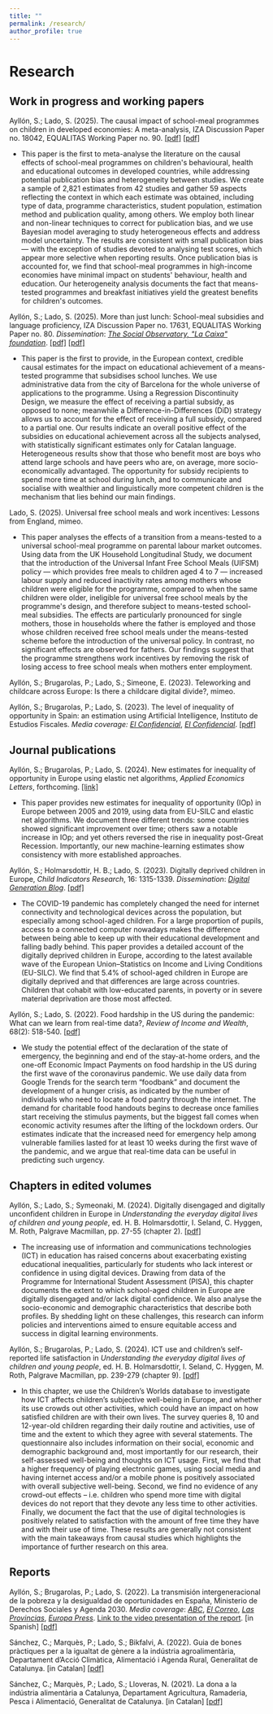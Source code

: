 ```yaml
---
title: ""
permalink: /research/
author_profile: true
---
```

Research
======

## Work in progress and working papers


Ayllón, S.; Lado, S. (2025). The causal impact of school-meal programmes on children in developed economies: A meta-analysis, IZA Discussion Paper no. 18042, EQUALITAS Working Paper no. 90. [[pdf]](https://docs.iza.org/dp18042.pdf) [[pdf]](https://equalitas.es/sites/default/files/2025-07/WP-90.pdf)

- This paper is the first to meta-analyse the literature on the causal effects of school-meal programmes on children's behavioural, health and educational outcomes in developed countries, while addressing potential publication bias and heterogeneity between studies. We create a sample of 2,821 estimates from 42 studies and gather 59 aspects reflecting the context in which each estimate was obtained, including type of data, programme characteristics, student population, estimation method and publication quality, among others. We employ both linear and non-linear techniques to correct for publication bias, and we use Bayesian model averaging to study heterogeneous effects and address model uncertainty. The results are consistent with small publication bias — with the exception of studies devoted to analysing test scores, which appear more selective when reporting results. Once publication bias is accounted for, we find that school-meal programmes in high-income economies have minimal impact on students' behaviour, health and education. Our heterogeneity analysis documents the fact that means-tested programmes and breakfast initiatives yield the greatest benefits for children's outcomes.

Ayllón, S.; Lado, S. (2025). More than just lunch: School-meal subsidies and language proficiency, IZA Discussion Paper no. 17631, EQUALITAS Working Paper no. 80. *Dissemination*: *[The Social Observatory, "La Caixa" foundation](https://elobservatoriosocial.fundacionlacaixa.org/en/-/becas-comedor-lengua-catalana)*. [[pdf]](https://docs.iza.org/dp17631.pdf) [[pdf]](https://equalitas.es/sites/default/files/2025-02/WP-80.pdf)

- This paper is the first to provide, in the European context, credible causal estimates for the impact on educational achievement of a means-tested programme that subsidises school lunches. We use administrative data from the city of Barcelona for the whole universe of applications to the programme. Using a Regression Discontinuity Design, we measure the effect of receiving a partial subsidy, as opposed to none; meanwhile a Difference-in-Differences (DiD) strategy allows us to account for the effect of receiving a full subsidy, compared to a partial one. Our results indicate an overall positive effect of the subsidies on educational achievement across all the subjects analysed, with statistically significant estimates only for Catalan language. Heterogeneous results show that those who benefit most are boys who attend large schools and have peers who are, on average, more socio-economically advantaged. The opportunity for subsidy recipients to spend more time at school during lunch, and to communicate and socialise with wealthier and linguistically more competent children is the mechanism that lies behind our main findings.

Lado, S. (2025). Universal free school meals and work incentives: Lessons from England, mimeo.

- This paper analyses the effects of a transition from a means-tested to a universal school-meal programme on parental labour market outcomes. Using data from the UK Household Longitudinal Study, we document that the introduction of the Universal Infant Free School Meals (UIFSM) policy — which provides free meals to children aged 4 to 7 — increased labour supply and reduced inactivity rates among mothers whose children were eligible for the programme, compared to when the same children were older, ineligible for universal free school meals by the programme's design, and therefore subject to means-tested school-meal subsidies. The effects are particularly pronounced for single mothers, those in households where the father is employed and those whose children received free school meals under the means-tested scheme before the introduction of the universal policy. In contrast, no significant effects are observed for fathers. Our findings suggest that the programme strengthens work incentives by removing the risk of losing access to free school meals when mothers enter employment.

Ayllón, S.; Brugarolas, P.; Lado, S.; Simeone, E. (2023). Teleworking and childcare across Europe: Is there a childcare digital divide?, mimeo.

Ayllón, S.; Brugarolas, P.; Lado, S. (2023). The level of inequality of opportunity in Spain: an estimation using Artificial Intelligence, Instituto de Estudios Fiscales. *Media coverage: [El Confidencial](https://www.elconfidencial.com/economia/2023-07-16/estudio-hacienda-constata-deterioro-meritocracia_3701234/?utm_source=twitter&utm_medium=social&utm_campaign=ECNocheAutomatico&s=08)*, *[El Confidencial](https://www.elconfidencial.com/economia/2023-08-22/desigualdad-igualda-oportunidades-ascensor-social_3721577/?utm_source=twitter&utm_medium=social&utm_campaign=ECExclusivo)*. [[pdf]](https://www.ief.es/docs/destacados/publicaciones/papeles_trabajo/2023_06.pdf)

## Journal publications

Ayllón, S.; Brugarolas, P.; Lado, S. (2024). New estimates for inequality of opportunity in Europe using elastic net algorithms, _Applied Economics Letters_, forthcoming. [[link]](https://www.tandfonline.com/doi/full/10.1080/13504851.2024.2424948)

- This paper provides new estimates for inequality of opportunity (IOp) in Europe between 2005 and 2019, using data from EU-SILC and elastic net algorithms. We document three different trends: some countries showed significant improvement over time; others saw a notable increase in IOp; and yet others reversed the rise in inequality post-Great Recession. Importantly, our new machine-learning estimates show consistency with more established approaches.

Ayllón, S.; Holmarsdottir, H. B.; Lado, S. (2023). Digitally deprived children in Europe, _Child Indicators Research_, 16: 1315-1339. *Dissemination*: *[Digital Generation Blog](https://digigen.eu/digigenblog/digitally-deprived-children-in-europe/)*. [[pdf]](https://link.springer.com/content/pdf/10.1007/s12187-022-10006-w.pdf?pdf=button%20sticky)

- The COVID-19 pandemic has completely changed the need for internet connectivity and technological devices across the population, but especially among school-aged children. For a large proportion of pupils, access to a connected computer nowadays makes the difference between being able to keep up with their educational development and falling badly behind. This paper provides a detailed account of the digitally deprived children in Europe, according to the latest available wave of the European Union–Statistics on Income and Living Conditions (EU-SILC). We find that 5.4% of school-aged children in Europe are digitally deprived and that differences are large across countries. Children that cohabit with low-educated parents, in poverty or in severe material deprivation are those most affected.

Ayllón, S.; Lado, S. (2022). Food hardship in the US during the pandemic: What can we learn from real-time data?, _Review of Income and Wealth_, 68(2): 518-540. [[pdf]](https://onlinelibrary.wiley.com/doi/epdf/10.1111/roiw.12564)
  
- We study the potential effect of the declaration of the state of emergency, the beginning and end of the stay-at-home orders, and the one-off Economic Impact Payments on food hardship in the US during the first wave of the coronavirus pandemic. We use daily data from Google Trends for the search term “foodbank” and document the development of a hunger crisis, as indicated by the number of individuals who need to locate a food pantry through the internet. The demand for charitable food handouts begins to decrease once families start receiving the stimulus payments, but the biggest fall comes when economic activity resumes after the lifting of the lockdown orders. Our estimates indicate that the increased need for emergency help among vulnerable families lasted for at least 10 weeks during the first wave of the pandemic, and we argue that real-time data can be useful in predicting such urgency.

## Chapters in edited volumes

Ayllón, S.; Lado, S.; Symeonaki, M. (2024). Digitally disengaged and digitally unconfident children in Europe in _Understanding the everyday digital lives of children and young people_, ed. H. B. Holmarsdottir, I. Seland, C. Hyggen, M. Roth, Palgrave Macmillan, pp. 27-55 (chapter 2). [[pdf]](https://link.springer.com/chapter/10.1007/978-3-031-46929-9_2)

- The increasing use of information and communications technologies (ICT) in education has raised concerns about exacerbating existing educational inequalities, particularly for students who lack interest or confidence in using digital devices. Drawing from data of the Programme for International Student Assessment (PISA), this chapter documents the extent to which school-aged children in Europe are digitally disengaged and/or lack digital confidence. We also analyse the socio-economic and demographic characteristics that describe both profiles. By shedding light on these challenges, this research can inform policies and interventions aimed to ensure equitable access and success in digital learning environments.

Ayllón, S.; Brugarolas, P.; Lado, S. (2024). ICT use and children’s self-reported life satisfaction in _Understanding the everyday digital lives of children and young people_, ed. H. B. Holmarsdottir, I. Seland, C. Hyggen, M. Roth, Palgrave Macmillan, pp. 239-279 (chapter 9). [[pdf]](https://link.springer.com/chapter/10.1007/978-3-031-46929-9_9) 

- In this chapter, we use the Children’s Worlds database to investigate how ICT affects children’s subjective well-being in Europe, and whether its use crowds out other activities, which could have an impact on how satisfied children are with their own lives. The survey queries 8, 10 and 12-year-old children regarding their daily routine and activities, use of time and the extent to which they agree with several statements. The questionnaire also includes information on their social, economic and demographic background and, most importantly for our research, their self-assessed well-being and thoughts on ICT usage. First, we find that a higher frequency of playing electronic games, using social media and having internet access and/or a mobile phone is positively associated with overall subjective well-being. Second, we find no evidence of any crowd-out effects – i.e. children who spend more time with digital devices do not report that they devote any less time to other activities. Finally, we document the fact that the use of digital technologies is positively related to satisfaction with the amount of free time they have and with their use of time. These results are generally not consistent with the main takeaways from causal studies which highlights the importance of further research on this area.

## Reports

Ayllón, S.; Brugarolas, P.; Lado, S. (2022). La transmisión intergeneracional de la pobreza y la desigualdad de oportunidades en España, Ministerio de Derechos Sociales y Agenda 2030. *Media coverage*: *[ABC](https://www.abc.es/economia/mitad-ninos-espana-abuelos-migrantes-vive-riesgo-20230629141832-vi.html?ref=https%3A%2F%2Fwww.abc.es%2Feconomia%2Fmitad-ninos-espana-abuelos-migrantes-vive-riesgo-20230629141832-vi.html)*, *[El Correo](https://www.elcorreo.com/economia/mitad-ninos-espana-abuelos-migrantes-vive-riesgo-20230629121511-vi.html?ref=https%3A%2F%2Fwww.elcorreo.com%2Feconomia%2Fmitad-ninos-espana-abuelos-migrantes-vive-riesgo-20230629121511-vi.html)*, *[Las Provincias](https://www.lasprovincias.es/economia/mitad-ninos-espana-abuelos-migrantes-vive-riesgo-20230629121511-vi.html?ref=https%3A%2F%2Fwww.lasprovincias.es%2Feconomia%2Fmitad-ninos-espana-abuelos-migrantes-vive-riesgo-20230629121511-vi.html)*, *[Europa Press](https://www.europapress.es/videos/video-mitad-ninos-espana-abuelos-migrantes-vive-riesgo-pobreza-20230629140821.html)*. [Link to the video presentation of the report](https://www.youtube.com/watch?v=jC5YgWxCmas). [in Spanish] [[pdf]](https://dugi-doc.udg.edu/bitstream/handle/10256/22795/Transmision_intergeneracional_pobreza_Ayllon_Brugarolas_Lado_julio2022.pdf?sequence=1)

Sánchez, C.; Marquès, P.; Lado, S.; Bikfalvi, A. (2022). Guia de bones pràctiques per a la igualtat de gènere a la indústria agroalimentària, Departament d’Acció Climàtica, Alimentació i Agenda Rural, Generalitat de Catalunya. [in Catalan] [[pdf]](https://agricultura.gencat.cat/web/.content/01-departament/politiques-dones/enllacos-documents/fitxers-binaris/guia-bones-practiques-igualtat-2021.pdf)

Sánchez, C.; Marquès, P.; Lado, S.; Lloveras, N. (2021). La dona a la indústria alimentària a Catalunya, Departament Agricultura, Ramaderia, Pesca i Alimentació, Generalitat de Catalunya. [in Catalan] [[pdf]](https://agricultura.gencat.cat/web/.content/01-departament/politiques-dones/enllacos-documents/fitxers-binaris/dona-industria-alimentaria-informe-nov2020.pdf)
